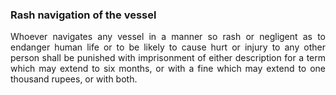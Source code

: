 ### Rash navigation of the vessel
<div style="text-align: justify">

Whoever navigates any vessel in a manner so rash or negligent as to endanger human life or to be likely to cause hurt or injury to any other person shall be punished with imprisonment of either description for a term which may extend to six months, or with a fine which may extend to one thousand rupees, or with both.

</div>
